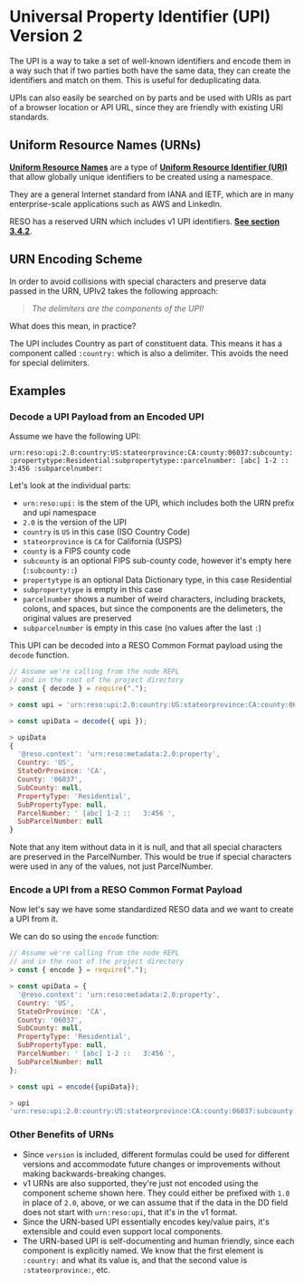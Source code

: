 # Universal Property Identifier (UPI) Version 2

The UPI is a way to take a set of well-known identifiers and encode them in a way such that if two parties both have the same data, they can create the identifiers and match on them. This is useful for deduplicating data.

UPIs can also easily be searched on by parts and be used with URIs as part of a browser location or API URL, since they are friendly with existing URI standards.

## Uniform Resource Names (URNs)

[**Uniform Resource Names**](https://en.wikipedia.org/wiki/Uniform_Resource_Name) are a type of [**Uniform Resource Identifier (URI)**](https://en.wikipedia.org/wiki/Uniform_Resource_Identifier) that allow globally unique identifiers to be created using a namespace. 

They are a general Internet standard from IANA and IETF, which are in many enterprise-scale applications such as AWS and LinkedIn.

RESO has a reserved URN which includes v1 UPI identifiers. [**See section 3.4.2**](https://www.iana.org/assignments/urn-formal/reso).

## URN Encoding Scheme
In order to avoid collisions with special characters and preserve data passed in the URN, UPIv2 takes the following approach:

> _The delimiters are the components of the UPI!_

What does this mean, in practice? 

The UPI includes Country as part of constituent data. This means it has a component called `:country:` which is also a delimiter. This avoids the need for special delimiters.

## Examples

### Decode a UPI Payload from an Encoded UPI

Assume we have the following UPI:

`urn:reso:upi:2.0:country:US:stateorprovince:CA:county:06037:subcounty::propertytype:Residential:subpropertytype::parcelnumber: [abc] 1-2 ::   3:456 :subparcelnumber:`

Let's look at the individual parts:
* `urn:reso:upi:` is the stem of the UPI, which includes both the URN prefix and upi namespace
* `2.0` is the version of the UPI
* `country` is `US` in this case (ISO Country Code)
* `stateorprovince` is `CA` for California (USPS)
* `county` is a FIPS county code
* `subcounty` is an optional FIPS sub-county code, however it's empty here (`:subcounty::`)
* `propertytype` is an optional Data Dictionary type, in this case Residential
* `subpropertytype` is empty in this case
* `parcelnumber` shows a number of weird characters, including brackets, colons, and spaces, but since the components are the delimeters, the original values are preserved
* `subparcelnumber` is empty in this case (no values after the last `:`)

This UPI can be decoded into a RESO Common Format payload using the `decode` function.

```js
// Assume we're calling from the node REPL 
// and in the root of the project directory
> const { decode } = require(".");

> const upi = 'urn:reso:upi:2.0:country:US:stateorprovince:CA:county:06037:subcounty::propertytype:Residential:subpropertytype::parcelnumber: [abc] 1-2 ::   3:456 :subparcelnumber:';

> const upiData = decode({ upi });

> upiData
{
  '@reso.context': 'urn:reso:metadata:2.0:property',
  Country: 'US',
  StateOrProvince: 'CA',
  County: '06037',
  SubCounty: null,
  PropertyType: 'Residential',
  SubPropertyType: null,
  ParcelNumber: ' [abc] 1-2 ::   3:456 ',
  SubParcelNumber: null
}
```

Note that any item without data in it is null, and that all special characters are preserved in the ParcelNumber. This would be true if special characters were used in any of the values, not just ParcelNumber.


### Encode a UPI from a RESO Common Format Payload
Now let's say we have some standardized RESO data and we want to create a UPI from it. 

We can do so using the `encode` function:

```js
// Assume we're calling from the node REPL 
// and in the root of the project directory
> const { encode } = require(".");

> const upiData = {
  '@reso.context': 'urn:reso:metadata:2.0:property',
  Country: 'US',
  StateOrProvince: 'CA',
  County: '06037',
  SubCounty: null,
  PropertyType: 'Residential',
  SubPropertyType: null,
  ParcelNumber: ' [abc] 1-2 ::   3:456 ',
  SubParcelNumber: null
};

> const upi = encode({upiData});

> upi
'urn:reso:upi:2.0:country:US:stateorprovince:CA:county:06037:subcounty::propertytype:Residential:subpropertytype::parcelnumber: [abc] 1-2 ::   3:456 :subparcelnumber:'
```

### Other Benefits of URNs
* Since `version` is included, different formulas could be used for different versions and accommodate future changes or improvements without making backwards-breaking changes.
* v1 URNs are also supported, they're just not encoded using the component scheme shown here. They could either be prefixed with `1.0` in place of `2.0`, above, or we can assume that if the data in the DD field does not start with `urn:reso:upi`, that it's in the v1 format.
* Since the URN-based UPI essentially encodes key/value pairs, it's extensible and could even support local components.
* The URN-based UPI is self-documenting and human friendly, since each component is explicitly named. We know that the first element is `:country:` and what its value is, and that the second value is `:stateorprovince:`, etc.  
